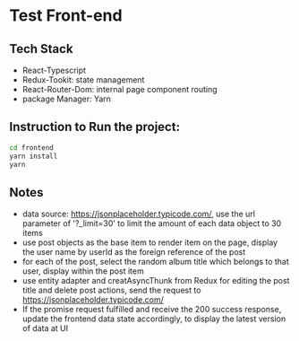 # Test Front-end
## Tech Stack
- React-Typescript
- Redux-Tookit: state management
- React-Router-Dom: internal page component routing
- package Manager: Yarn

## Instruction to Run the project:
```sh
cd frontend
yarn install
yarn
```

## Notes
- data source: https://jsonplaceholder.typicode.com/, use the url parameter of '?_limit=30' to limit the amount of each data object to 30 items
- use post objects as the base item to render item on the page, display the user name by userId as the foreign reference of the post
- for each of the post, select the random album title which belongs to that user, display within the post item
- use entity adapter and creatAsyncThunk from Redux for editing the post title and delete post actions, send the request to https://jsonplaceholder.typicode.com/
- If the promise request fulfilled and receive the 200 success response, update the frontend data state accordingly, to display the latest version of data at UI


